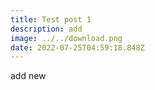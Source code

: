 ```yaml
---
title: Test post 1
description: add
image: ../../download.png
date: 2022-07-25T04:59:18.848Z
---
```

add new